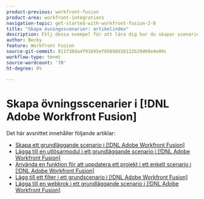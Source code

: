 ```yaml
---
product-previous: workfront-fusion
product-area: workfront-integrations
navigation-topic: get-started-with-workfront-fusion-2-0
title: "Skapa övningsscenarier: artikelindex"
description: Följ dessa exempel för att lära dig hur du skapar scenarier i Adobe Workfront Fusion
author: Becky
feature: Workfront Fusion
source-git-commit: 811f38da4f91695ef0589dd10122b29d09e4e09c
workflow-type: tm+mt
source-wordcount: '70'
ht-degree: 0%

---
```


# Skapa övningsscenarier i [!DNL Adobe Workfront Fusion]

Det här avsnittet innehåller följande artiklar:

* [Skapa ett grundläggande scenario i [!DNL Adobe Workfront Fusion]](/help/quicksilver/workfront-fusion/get-started/build-practice-scenarios/create-simple-scenario.md)
* [Lägga till en utlösarmodul i ett grundläggande scenario i [!DNL Adobe Workfront Fusion]](/help/quicksilver/workfront-fusion/get-started/build-practice-scenarios/add-trigger-to-simple-scenario.md)
* [Använda en funktion för att uppdatera ett projekt i ett enkelt scenario i [!DNL Adobe Workfront Fusion]](/help/quicksilver/workfront-fusion/get-started/build-practice-scenarios/update-a-project-simple-scenario.md)
* [Lägg till ett filter i ett grundscenario i [!DNL Adobe Workfront Fusion]](/help/quicksilver/workfront-fusion/get-started/build-practice-scenarios/add-filter-simple-scenario)
* [Lägga till en webkrok i ett grundläggande scenario i [!DNL Adobe Workfront Fusion]](/help/quicksilver/workfront-fusion/get-started/build-practice-scenarios/add-a-webhook.md)
